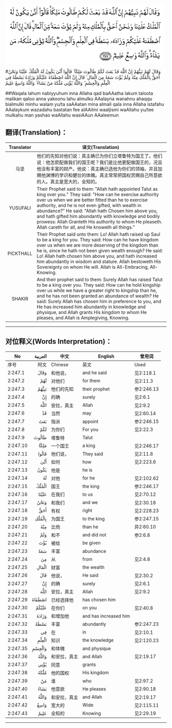 ![002:247](images/002_247.gif)

#وَقَالَ لَهُمْ نَبِيُّهُمْ إِنَّ اللَّهَ قَدْ بَعَثَ لَكُمْ طَالُوتَ مَلِكًا ۚ قَالُوا أَنَّىٰ يَكُونُ لَهُ الْمُلْكُ عَلَيْنَا وَنَحْنُ أَحَقُّ بِالْمُلْكِ مِنْهُ وَلَمْ يُؤْتَ سَعَةً مِنَ الْمَالِ ۚ قَالَ إِنَّ اللَّهَ اصْطَفَاهُ عَلَيْكُمْ وَزَادَهُ بَسْطَةً فِي الْعِلْمِ وَالْجِسْمِ ۖ وَاللَّهُ يُؤْتِي مُلْكَهُ مَنْ يَشَاءُ ۚ وَاللَّهُ وَاسِعٌ عَلِيمٌ 

##Waqala lahum nabiyyuhum inna Allaha qad baAAatha lakum taloota malikan qaloo anna yakoonu lahu almulku AAalayna wanahnu ahaqqu bialmulki minhu walam yu/ta saAAatan mina almali qala inna Allaha istafahu AAalaykum wazadahu bastatan fee alAAilmi waaljismi waAllahu yu/tee mulkahu man yashao waAllahu wasiAAun AAaleemun 

## 翻译(Translation)：

| Translator | 译文(Translation)                                            |
| :--------: | ------------------------------------------------------------ |
|    马坚    | 他们的先知对他们说：真主确已为你们立塔鲁特为国王了。他们说：他怎麽配做我们的国王呢？我们是比他更配做国王的，况且他没有丰富的财产。他说：真主确已选他为你们的领袖，并且加赐他渊博的学识和健壮的体魄。真主常常把国权赏赐自己所意欲的人。真主是宽大的，全知的。 |
|  YUSUFALI  | Their Prophet said to them: "Allah hath appointed Talut as king over you." They said: "How can he exercise authority over us when we are better fitted than he to exercise authority, and he is not even gifted, with wealth in abundance?" He said: "Allah hath Chosen him above you, and hath gifted him abundantly with knowledge and bodily prowess: Allah Granteth His authority to whom He pleaseth. Allah careth for all, and He knoweth all things." |
| PICKTHALL  | Their Prophet said unto them: Lo! Allah hath raised up Saul to be a king for you. They said: How can he have kingdom over us when we are more deserving of the kingdom than he is, since he hath not been given wealth enough? He said: Lo! Allah hath chosen him above you, and hath increased him abundantly in wisdom and stature. Allah bestoweth His Sovereignty on whom He will. Allah is All-Embracing, All-Knowing. |
|   SHAKIR   | And their prophet said to them: Surely Allah has raised Talut to be a king over you. They said: How can he hold kingship over us while we have a greater right to kingship than he, and he has not been granted an abundance of wealth? He said: Surely Allah has chosen him in preference to you, and He has increased him abundantly in knowledge and physique, and Allah grants His kingdom to whom He pleases, and Allah is Amplegiving, Knowing. |

---

## 对位释义(Words Interpretation)：

| No   | العربية | 中文    | English | 曾用词 |
| ---- | ------: | ------- | ------- | ------ |
| 序号 |    阿文 | Chinese | 英文    | Used   |
| 2:247.1  | وَقَالَ   | 和他说，     | and he said           | 见2:118.1  |
| 2:247.2  | لَهُمْ    | 对他们       | for them              | 见2:11.3   |
| 2:247.3  | نَبِيُّهُمْ  | 他们的先知   | their prophet         | 参2:246.13 |
| 2:247.4  | إِنَّ     | 的确         | surely                | 见2:6.1    |
| 2:247.5  | اللَّهَ   | 安拉，真主   | Allah                 | 见2:9.2 |
| 2:247.6  | قَدْ     | 当然         | may                   | 见2:60.14  |
| 2:247.7  | بَعَثَ    | 指派         | appoint               | 参2:246.15 |
| 2:247.8  | لَكُمْ    | 为你们       | For you               | 见2:22.3   |
| 2:247.9  | طَالُوتَ  | 塔鲁特       | Talut                 |            |
| 2:247.10 | مَلِكًا   | 一个国王     | a king                | 见2:246.17 |
| 2:247.11 | قَالُوا  | 他们说，     | They said             | 见2:11.8   |
| 2:247.12 | أَنَّىٰ    | 如何         | how                   | 见2:223.6  |
| 2:247.13 | يَكُونُ   | 他是         | he is                 |            |
| 2:247.14 | لَهُ     | 对他         | for he                | 见2:102.62 |
| 2:247.15 | الْمُلْكُ  | 国王         | the king              | 参2:246.17 |
| 2:247.16 | عَلَيْنَا  | 在我们       | to us                 | 见2:70.12  |
| 2:247.17 | وَنَحْنُ   | 和我们       | and we                | 见2:30.18  |
| 2:247.18 | أَحَقُّ    | 有权         | right                 | 见2:228.23 |
| 2:247.19 | بِالْمُلْكِ | 为国王       | to the king           | 参2:247.15 |
| 2:247.20 | مِنْهُ    | 比他         | than he               | 异2:60.10  |
| 2:247.21 | وَلَمْ    | 和不         | and did not           | 参2:6.8    |
| 2:247.22 | يُؤْتَ    | 被给         | be given              |            |
| 2:247.23 | سَعَةً    | 丰富         | abundance             |            |
| 2:247.24 | مِنَ     | 从           | from                  | 见2:4.8    |
| 2:247.25 | الْمَالِ  | 财富         | the wealth            |            |
| 2:247.26 | قَالَ    | 他说，       | He said               | 见2:30.2   |
| 2:247.27 | إِنَّ     | 的确         | surely                | 见2:6.1    |
| 2:247.28 | اللَّهَ   | 安拉，真主   | Allah                 | 见2:9.2 |
| 2:247.29 | اصْطَفَاهُ | 已经选择他   | has chosen him        |            |
| 2:247.30 | عَلَيْكُمْ  | 在你们       | on you                | 见2:40.8   |
| 2:247.31 | وَزَادَهُ  | 和增加他     | and has increased him |            |
| 2:247.32 | بَسْطَةً   | 丰富         | abundantly            | 参2:247.23 |
| 2:247.33 | فِي     | 在           | in                    | 见2:10.1   |
| 2:247.34 | الْعِلْمِ  | 知识         | the knowledge         | 见2:120.23 |
| 2:247.35 | وَالْجِسْمِ | 和体魄       | and physique          |            |
| 2:247.36 | وَاللَّهُ  | 和安拉，真主 | and Allah             | 见2:19.17  |
| 2:247.37 | يُؤْتِي   | 同意         | grants                |            |
| 2:247.38 | مُلْكَهُ   | 他的国权     | His kingdom           |            |
| 2:247.39 | مَنْ     | 谁           | who                   | 见2:97.2   |
| 2:247.40 | يَشَاءُ   | 他意欲       | He pleases            | 见2:90.18  |
| 2:247.41 | وَاللَّهُ  | 和安拉，真主 | and Allah             | 见2:19.17  |
| 2:247.42 | وَاسِعٌ   | 宽大的       | Wide                  | 见2:115.11 |
| 2:247.43 | عَلِيمٌ   | 全知的       | Knowing               | 见2:29.19  |

---
